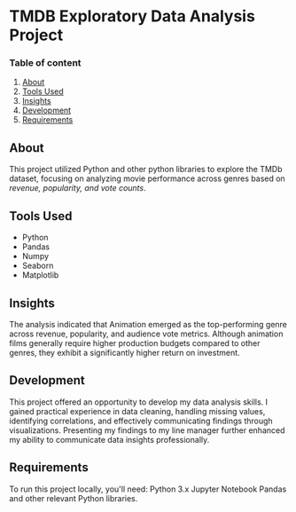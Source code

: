 # TMDB Exploratory Data Analysis Project
### Table of content
1) [About](https://github.com/Itsrummmy/from-pixels-to-profit?tab=readme-ov-file#about)
2) [Tools Used](https://github.com/Itsrummmy/from-pixels-to-profit?tab=readme-ov-file#tools-used)
3) [Insights](https://github.com/Itsrummmy/from-pixels-to-profit?tab=readme-ov-file#insights)
4) [Development](https://github.com/Itsrummmy/from-pixels-to-profit?tab=readme-ov-file#development)
5) [Requirements](https://github.com/Itsrummmy/from-pixels-to-profit?tab=readme-ov-file#requirements)

## About
This project utilized Python and other python libraries to explore the TMDb dataset, focusing on analyzing movie performance across genres based on *revenue, popularity, and vote counts*.

## Tools Used
- Python
- Pandas
- Numpy
- Seaborn
- Matplotlib

## Insights
The analysis indicated that Animation emerged as the top-performing genre across revenue, popularity, and audience vote metrics. Although animation films generally require higher production budgets compared to other genres, they exhibit a significantly higher return on investment.

## Development
This project offered an opportunity to develop my data analysis skills. I gained practical experience in data cleaning, handling missing values, identifying correlations, and effectively communicating findings through visualizations. Presenting my findings to my line manager further enhanced my ability to communicate data insights professionally.

## Requirements
To run this project locally, you'll need: Python 3.x Jupyter Notebook Pandas and other relevant Python libraries.
